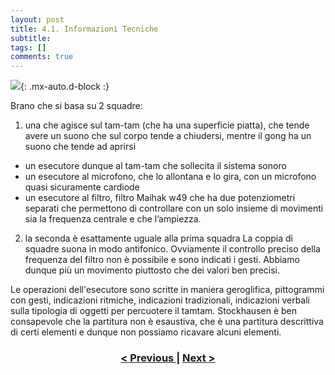 ```yaml
---
layout: post
title: 4.1. Informazioni Tecniche
subtitle:
tags: []
comments: true
---
```


![](https://velitch.github.io/velitch/assets/img/learn/analisi_composizioni_stockhausen/mikro.png){: .mx-auto.d-block :}


Brano che si basa su 2 squadre:
1. una che agisce sul tam-tam (che ha una superficie piatta), che tende avere un suono che sul
corpo tende a chiudersi, mentre il gong ha un suono che tende ad aprirsi
- un esecutore dunque al tam-tam che sollecita il sistema sonoro
- un esecutore al microfono, che lo allontana e lo gira, con un microfono quasi sicuramente
cardiode
- un esecutore al filtro, filtro Maihak w49 che ha due potenziometri separati che permettono di
controllare con un solo insieme di movimenti sia la frequenza centrale e che l’ampiezza.

2. la seconda è esattamente uguale alla prima squadra
La coppia di squadre suona in modo antifonico. Ovviamente il controllo preciso della frequenza del
filtro non è possibile e sono indicati i gesti. Abbiamo dunque più un movimento piuttosto che dei
valori ben precisi.

Le operazioni dell'esecutore sono scritte in maniera geroglifica, pittogrammi con gesti, indicazioni
ritmiche, indicazioni tradizionali, indicazioni verbali sulla tipologia di oggetti per percuotere il tamtam.
Stockhausen è ben consapevole che la partitura non è esaustiva, che è una partitura descrittiva di
certi elementi e dunque non possiamo ricavare alcuni elementi.

<h3 style="text-align:center">
<a href="https://velitch.github.io/velitch/2021-11-02-04_00_mikrofonie_i/">< Previous </a>
|
<a href="https://velitch.github.io/velitch/2021-11-02-04_02_struttura/">Next ></a>
</h3>
